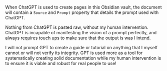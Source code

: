 When ChatGPT is used to create pages in this Obsidian vault, the document will contain a `Source` and `Prompt` property that details the prompt used with ChatGPT.

Nothing from ChatGPT is pasted raw, without my human intervention. ChatGPT is incapable of manifesting the vision of a prompt perfectly, and always requires touch ups to make sure that the output is was I intend. 

I will not prompt GPT to create a guide or tutorial on anything that I myself cannot or will not verify its integrity. GPT is used more as a tool for systematically creating solid documentation while my human intervention is to ensure it is viable and robust for real people to use!